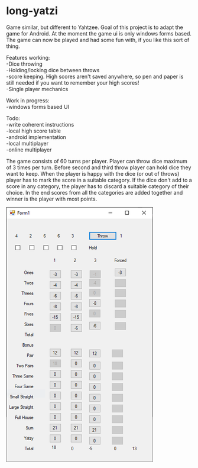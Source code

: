 # long-yatzi
Game similar, but different to Yahtzee. Goal of this project is to adapt the game for Android. At the moment the game ui is only windows forms based.\
The game can now be played and had some fun with, if you like this sort of thing.

Features working:\
-Dice throwing\
-Holding/locking dice between throws\
-score keeping. High scores aren't saved anywhere, so pen and paper is still needed if you want to remember your high scores!\
-Single player mechanics

Work in progress:\
-windows forms based UI

Todo:\
-write coherent instructions\
-local high score table\
-android implementation\
-local multiplayer\
-online multiplayer

The game consists of 60 turns per player. Player can throw dice maximum of 3 times per turn.
Before second and third throw player can hold dice they want to keep.
When the player is happy with the dice (or out of throws) player has to mark the score in a suitable category.
If the dice don't add to a score in any category, the player has to discard a suitable category of their choice. 
In the end scores from all the categories are added together and winner is the player with most points.

![Screenshot](screencap.PNG)
